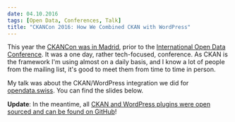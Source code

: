 ```yaml
---
date: 04.10.2016
tags: [Open Data, Conferences, Talk]
title: "CKANCon 2016: How We Combined CKAN with WordPress"
---
```


This year the [CKANCon was in Madrid](https://ckan.org/ckancon-2016/), prior to the [International Open Data Conference](http://opendatacon.org/).
It was a one day, rather tech-focused, conference.
As CKAN is the framework I'm using almost on a daily basis, and I know a lot of people from the mailing list, it's good to meet them from time to time in person.

My talk was about the CKAN/WordPress integration we did for [opendata.swiss](https://opendata.swiss). You can find the slides below.

**Update**: In the meantime, all [CKAN and WordPress plugins were open sourced and can be found on GitHub](https://github.com/opendata-swiss)!

<script async class="speakerdeck-embed" data-id="52b0a37c6bb742319e35948755ca59ef" data-ratio="1.77777777777778" src="//speakerdeck.com/assets/embed.js"></script>

